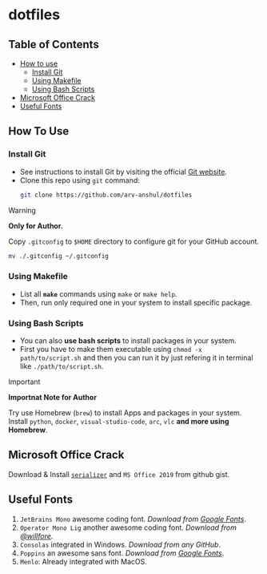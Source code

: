 # dotfiles

## Table of Contents

- [How to use](#how-to-use)
  - [Install Git](#install-git)
  - [Using Makefile](#using-makefile)
  - [Using Bash Scripts](#using-bash-scripts)
- [Microsoft Office Crack](#microsoft-office-crack)
- [Useful Fonts](#useful-fonts)

## How To Use

### Install Git

- See instructions to install Git by visiting the official [Git website](https://git-scm.com/download/mac).
- Clone this repo using `git` command:
  ```bash
  git clone https://github.com/arv-anshul/dotfiles
  ```

> [!WARNING]
>
> **Only for Author.**
>
> Copy `.gitconfig` to `$HOME` directory to configure git for your GitHub account.
>
> ```bash
> mv ./.gitconfig ~/.gitconfig
> ```

### Using Makefile

- List all **`make`** commands using `make` or `make help`.
- Then, run only required one in your system to install specific package.

### Using Bash Scripts

- You can also **use bash scripts** to install packages in your system.
- First you have to make them executable using `chmod -x path/to/script.sh` and then you can run it by just refering it in terminal like `./path/to/script.sh`.

> [!IMPORTANT]
>
> **Importnat Note for Author**
>
> Try use Homebrew (`brew`) to install Apps and packages in your system. Install `python`, `docker`, `visual-studio-code`, `arc`, `vlc` **and more using Homebrew**.

## Microsoft Office Crack

Download & Install [`serializer`](https://gist.github.com/zthxxx/9ddc171d00df98cbf8b4b0d8469ce90a) and `MS Office 2019` from github gist.

## Useful Fonts

1. `JetBrains Mono` awesome coding font. _Download from [Google Fonts](https://fonts.google.com/specimen/JetBrains+Mono)_.
2. `Operator Mono Lig` another awesome coding font. _Download from [@willfore](https://github.com/willfore/vscode_operator_mono_lig.git)_.
3. `Consolas` integrated in Windows. _Download from any GitHub_.
4. `Poppins` an awesome sans font. _Download from [Google Fonts](https://fonts.google.com/specimen/Poppins)_.
5. `Menlo`: Already integrated with MacOS.
